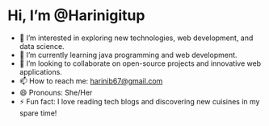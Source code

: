 # Hi, I’m @Harinigitup

- 👀 I’m interested in exploring new technologies, web development, and data science.
- 🌱 I’m currently learning java programming and web development.
- 💞️ I’m looking to collaborate on open-source projects and innovative web applications.
- 📫 How to reach me: [harinib67@gmail.com](mailto:harinib67@gmail.com)
- 😄 Pronouns: She/Her
- ⚡ Fun fact: I love reading tech blogs and discovering new cuisines in my spare time!


<!---
Harinigitup/Harinigitup is a ✨ special ✨ repository because its `README.md` (this file) appears on your GitHub profile.
You can click the Preview link to take a look at your changes.
--->
